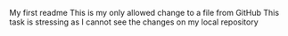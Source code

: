 My first readme
This is my only allowed change to a file from GitHub
This task is stressing as I cannot see the changes on my local repository

